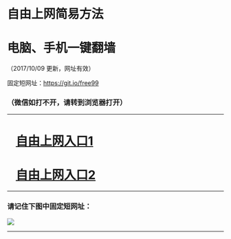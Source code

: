 ﻿# 自由上网简易方法

# 电脑、手机一键翻墙

（2017/10/09 更新，网址有效）

固定短网址：https://git.io/free99

### （微信如打不开，请转到浏览器打开）


***





# &nbsp;&nbsp; <a href="http://ft14526491.fwq-tz-1001.info/fwqtz01.html?t=10090013986 " target="_blank">自由上网入口1</a>
# &nbsp;&nbsp; <a href="http://ft1817516070.fwq-tz-1002.info/fwqtz02.html?t=100900118157 " target="_blank">自由上网入口2</a>
***

### 请记住下图中固定短网址：

<img src="https://s3-us-west-2.amazonaws.com/fwq-1001/yjfq-20170905okok.png" /> 


***

